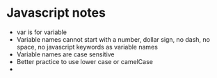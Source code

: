 # Javascript notes
- var is for variable
- Variable names cannot start with a number, dollar sign, no dash, no space, no javascript keywords as variable names
- Variable names are case sensitive
- Better practice to use lower case or camelCase
- 